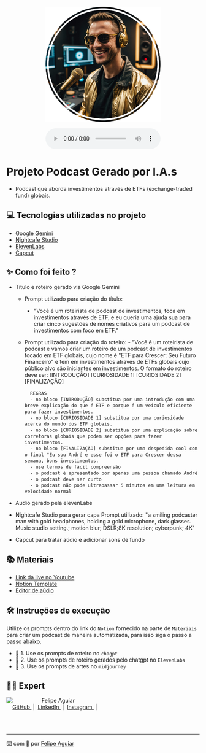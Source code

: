 <p align="center">
<img 
    src="./assets/capaCircle.png"
    width="300"
/>
</p>

<div align="center">
    <audio src="output/podcast_editado.MP3" controls title="Podcast editado"></audio>
</div>

# Projeto Podcast Gerado por I.A.s
- Podcast que aborda investimentos através de ETFs (exchange-traded fund) globais.

## 💻 Tecnologias utilizadas no projeto

- [Google Gemini](https://gemini.google.com/?hl=pt-BR) 
- [Nightcafe Studio](https://creator.nightcafe.studio/studio)
- [ElevenLabs](https://beta.elevenlabs.io/)
- [Capcut](https://www.capcut.com/pt-br/)

## ✨ Como foi feito ?

- Título e roteiro gerado via Google Gemini
    - Prompt utilizado para criação do título: 
        - "Você é um roteirista de podcast de investimentos, foca em investimentos através de ETF, e eu queria uma ajuda sua para criar cinco sugestões de nomes criativos para um podcast de investimentos com foco em ETF."
    - Prompt utilizado para criação do roteiro: 
            - "Você é um roteirista de podcast e vamos criar um roteiro de um podcast de investimentos focado em ETF globais, cujo nome é "ETF para Crescer: Seu Futuro Financeiro" e tem em investimentos através de ETFs globais cujo público alvo são iniciantes em investimentos.
            O formato do roteiro deve ser:
            [INTRODUÇÃO]
            [CURIOSIDADE 1]
            [CURIOSIDADE 2]
            [FINALIZAÇÃO]
        
            REGRAS
            - no bloco [INTRODUÇÃO] substitua por uma introdução com uma breve explicação do que é ETF e porque é um veículo eficiente para fazer investimentos.
            - no bloco [CURIOSIDADE 1] substitua por uma curiosidade acerca do mundo dos ETF globais.
            - no bloco [CURIOSIDADE 2] substitua por uma explicação sobre corretoras globais que podem ser opções para fazer investimentos.
            - no bloco [FINALIZAÇÃO] substitua por uma despedida cool com o final "Eu sou André e esse foi o ETF para Crescer dessa semana, bons investimentos.
            - use termos de fácil compreensão
            - o podcast é apresentado por apenas uma pessoa chamado André
            - o podcast deve ser curto
            - o podcast não pode ultrapassar 5 minutos em uma leitura em velocidade normal


- Audio gerado pela elevenLabs
- Nightcafe Studio para gerar capa
    Prompt utilizado: "a smiling podcaster man with gold headphones, holding a gold microphone, dark glasses. Music studio setting.; motion blur; DSLR;8K resolution; cyberpunk; 4K"

- Capcut para tratar aúdio e adicionar sons de fundo

## 📚 Materiais

- [Link da live no Youtube](https://www.youtube.com)
- [Notion Template](https://helpful-jump-17b.notion.site/PAS-Podcast-AI-Studio-210489e15d7a4a73b743bb159e45d06f?pvs=4)
- [Editor de aúdio](https://www.capcut.com/editor?from_page=landing_page&__action_from=picture_V%C3%ADdeos%20profissionais%20em%20minutos,%20n%C3%A3o%20em%20horas.)


## 🛠️ Instruções de execução

Utilize os prompts dentro do link do `Notion` fornecido na parte de `Materiais` para criar um podcast de maneira automatizada, para isso siga o passo a passo abaixo.

- 🤖 1. Use os prompts de roteiro no `chagpt`
- 🤖 2. Use os prompts de roteiro gerados pelo chatgpt no  `ElevenLabs`
- 🤖 3. Use os prompts de artes no `midjourney`

## 👨‍💻 Expert

<p>
    <img 
      align=left 
      margin=10 
      width=80 
      src="https://avatars.githubusercontent.com/u/37452836?v=4"
    />
    <p>&nbsp&nbsp&nbspFelipe Aguiar<br>
    &nbsp&nbsp&nbsp
    <a 
        href="https://github.com/felipeAguiarCode">
        GitHub
    </a>
    &nbsp;|&nbsp;
    <a 
        href="www.linkedin.com/in/felipe-exe">
        LinkedIn
    </a>
    &nbsp;|&nbsp;
    <a 
        href="https://www.instagram.com/felipeaguiar.exe/">
        Instagram
    </a>
    &nbsp;|&nbsp;</p>
</p>
<br/><br/>
<p>

---

⌨️ com 💜 por [Felipe Aguiar](https://github.com/felipeAguiarCode)
